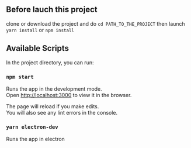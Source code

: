 ## Before lauch this project
clone or download the project and do `cd PATH_TO_THE_PROJECT` then launch `yarn install` or `npm install`

## Available Scripts

In the project directory, you can run:

### `npm start`

Runs the app in the development mode.<br>
Open [http://localhost:3000](http://localhost:3000) to view it in the browser.

The page will reload if you make edits.<br>
You will also see any lint errors in the console.

### `yarn electron-dev`

Runs the app in electron